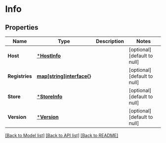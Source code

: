 # Info

## Properties
Name | Type | Description | Notes
------------ | ------------- | ------------- | -------------
**Host** | [***HostInfo**](HostInfo.md) |  | [optional] [default to null]
**Registries** | [**map[string]interface{}**](interface{}.md) |  | [optional] [default to null]
**Store** | [***StoreInfo**](StoreInfo.md) |  | [optional] [default to null]
**Version** | [***Version**](Version.md) |  | [optional] [default to null]

[[Back to Model list]](../README.md#documentation-for-models) [[Back to API list]](../README.md#documentation-for-api-endpoints) [[Back to README]](../README.md)


